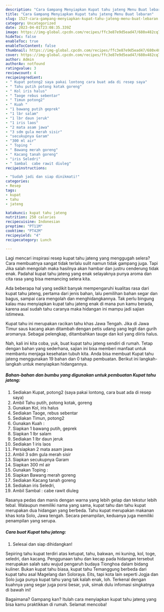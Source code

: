 ```yaml
---
description: "Cara Gampang Menyiapkan Kupat tahu jateng Menu Buat lebaran"
title: "Cara Gampang Menyiapkan Kupat tahu jateng Menu Buat lebaran"
slug: 1527-cara-gampang-menyiapkan-kupat-tahu-jateng-menu-buat-lebaran
category: Uncategorized
date: 2023-04-01T23:08:35.339Z
image: https://img-global.cpcdn.com/recipes/ffc3e87e9d5ead47/680x482cq70/kupat-tahu-jateng-foto-resep-utama.jpg
hideToc: false
enableToc: true
enableTocContent: false
thumbnail: https://img-global.cpcdn.com/recipes/ffc3e87e9d5ead47/680x482cq70/kupat-tahu-jateng-foto-resep-utama.jpg
cover: https://img-global.cpcdn.com/recipes/ffc3e87e9d5ead47/680x482cq70/kupat-tahu-jateng-foto-resep-utama.jpg
author: Admin
authorAv: notfound
ratingvalue: 3
reviewcount: 4
recipeingredient:
- " Kupat potong2 saya pakai lontong cara buat ada di resep saya"
- " Tahu putih potong kotak goreng"
- " Kol iris halus"
- " Taoge rebus sebentar"
- " Timun potong2"
- " Kuah "
- "1 bawang putih geprek"
- "1 lbr salam"
- "1 lbr daun jeruk"
- "1 iris laos"
- "2 mata asam jawa"
- "3 sdm gula merah sisir"
- "secukupnya Garam"
- "300 ml air"
- " Toping "
- " Bawang merah goreng"
- " Kacang tanah goreng"
- "iris Seledri"
- " Sambal  cabe rawit diuleg"
recipeinstructions:

- "Sudah jadi dan siap dinikmati!"
categories:
- Resep
tags:
- kupat
- tahu
- jateng

katakunci: kupat tahu jateng 
nutrition: 250 calories
recipecuisine: Indonesian
preptime: "PT11M"
cooktime: "PT42M"
recipeyield: "4"
recipecategory: Lunch

---
```



Lagi mencari inspirasi resep kupat tahu jateng yang menggugah selera? Cara membuatnya sangat tidak terlalu sulit namun tidak gampang juga. Tapi Jika salah mengolah maka hasilnya akan hambar dan justru cenderung tidak enak. Padahal kupat tahu jateng yang enak selayaknya punya aroma dan cita rasa yang bisa memancing selera kita.


Ada beberapa hal yang sedikit banyak mempengaruhi kualitas rasa dari kupat tahu jateng, pertama dari jenis bahan, lalu pemilihan bahan segar dan bagus, sampai cara mengolah dan menghidangkannya. Tak perlu bingung kalau mau menyiapkan kupat tahu jateng enak di mana pun kamu berada, karena asal sudah tahu caranya maka hidangan ini mampu jadi sajian istimewa.

Kupat tahu ini merupakan racikan tahu khas Jawa Tengah. Jika di Jawa Timur saus kacang akan ditambah dengan petis udang yang legit dan gurih aromanya. Sebagai pelengkap, ditambahkan tauge dan kol yang diiris halus.


Nah, kali ini kita coba, yuk, buat kupat tahu jateng sendiri di rumah. Tetap dengan bahan yang sederhana, sajian ini bisa memberi manfaat untuk membantu menjaga kesehatan tubuh kita. Anda bisa membuat Kupat tahu jateng menggunakan 19 bahan dan 0 tahap pembuatan. Berikut ini langkah-langkah untuk menyiapkan hidangannya.

<!--inarticleads1-->

##### Bahan-bahan dan bumbu yang digunakan untuk pembuatan Kupat tahu jateng:

1. Sediakan  Kupat, potong2 (saya pakai lontong, cara buat ada di resep saya)
1. Ambil  Tahu putih, potong kotak, goreng
1. Gunakan  Kol, iris halus
1. Sediakan  Taoge, rebus sebentar
1. Sediakan  Timun, potong2
1. Gunakan  Kuah :
1. Siapkan 1 bawang putih, geprek
1. Siapkan 1 lbr salam
1. Sediakan 1 lbr daun jeruk
1. Sediakan 1 iris laos
1. Persiapkan 2 mata asam jawa
1. Ambil 3 sdm gula merah sisir
1. Siapkan secukupnya Garam
1. Siapkan 300 ml air
1. Gunakan  Toping :
1. Siapkan  Bawang merah goreng
1. Sediakan  Kacang tanah goreng
1. Sediakan iris Seledri,
1. Ambil  Sambal : cabe rawit diuleg


Rasanya pedas dan manis dengan warna yang lebih gelap dan tekstur lebih tebal. Walaupun memiliki nama yang sama, kupat tahu dan tahu kupat merupakan dua hidangan yang berbeda. Tahu kupat merupakan makanan khas kota Solo, Jawa tengah. Secara penampilan, keduanya juga memiliki penampilan yang serupa. 

<!--inarticleads2-->

##### Cara buat Kupat tahu jateng:


1. Selesai dan siap dihidangkan!

Sepiring tahu kupat terdiri atas ketupat, tahu, bakwan, mi kuning, kol, toge, seledri, dan kacang. Penggunaan tahu dan kecap pada hidangan tersebut merupakan salah satu wujud pengaruh budaya Tionghoa dalam bidang kuliner. Bukan kupat tahu biasa, kupat tahu Temanggung berbeda dari kupat tahu asal Magelang dan Soloraya. Eits, tapi kota lain seperti Jogja dan Solo juga punya kupat tahu yang tak kalah enak, loh. Terkenal dengan kuahnya yang segar juga porsi besar, yuk, simak dulu infomasi singkatnya di bawah ini! 

Bagaimana? Gampang kan? Itulah cara menyiapkan kupat tahu jateng yang bisa kamu praktikkan di rumah. Selamat mencoba!

